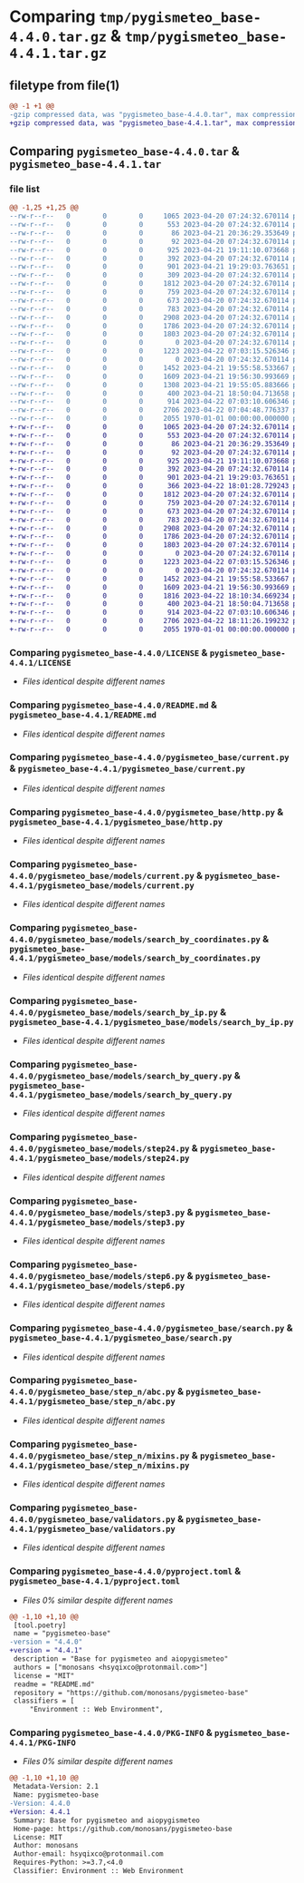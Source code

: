 # Comparing `tmp/pygismeteo_base-4.4.0.tar.gz` & `tmp/pygismeteo_base-4.4.1.tar.gz`

## filetype from file(1)

```diff
@@ -1 +1 @@
-gzip compressed data, was "pygismeteo_base-4.4.0.tar", max compression
+gzip compressed data, was "pygismeteo_base-4.4.1.tar", max compression
```

## Comparing `pygismeteo_base-4.4.0.tar` & `pygismeteo_base-4.4.1.tar`

### file list

```diff
@@ -1,25 +1,25 @@
--rw-r--r--   0        0        0     1065 2023-04-20 07:24:32.670114 pygismeteo_base-4.4.0/LICENSE
--rw-r--r--   0        0        0      553 2023-04-20 07:24:32.670114 pygismeteo_base-4.4.0/README.md
--rw-r--r--   0        0        0       86 2023-04-21 20:36:29.353649 pygismeteo_base-4.4.0/pygismeteo_base/__init__.py
--rw-r--r--   0        0        0       92 2023-04-20 07:24:32.670114 pygismeteo_base-4.4.0/pygismeteo_base/constants.py
--rw-r--r--   0        0        0      925 2023-04-21 19:11:10.073668 pygismeteo_base-4.4.0/pygismeteo_base/current.py
--rw-r--r--   0        0        0      392 2023-04-20 07:24:32.670114 pygismeteo_base-4.4.0/pygismeteo_base/endpoint.py
--rw-r--r--   0        0        0      901 2023-04-21 19:29:03.763651 pygismeteo_base-4.4.0/pygismeteo_base/http.py
--rw-r--r--   0        0        0      309 2023-04-20 07:24:32.670114 pygismeteo_base-4.4.0/pygismeteo_base/models/__init__.py
--rw-r--r--   0        0        0     1812 2023-04-20 07:24:32.670114 pygismeteo_base-4.4.0/pygismeteo_base/models/current.py
--rw-r--r--   0        0        0      759 2023-04-20 07:24:32.670114 pygismeteo_base-4.4.0/pygismeteo_base/models/search_by_coordinates.py
--rw-r--r--   0        0        0      673 2023-04-20 07:24:32.670114 pygismeteo_base-4.4.0/pygismeteo_base/models/search_by_ip.py
--rw-r--r--   0        0        0      783 2023-04-20 07:24:32.670114 pygismeteo_base-4.4.0/pygismeteo_base/models/search_by_query.py
--rw-r--r--   0        0        0     2908 2023-04-20 07:24:32.670114 pygismeteo_base-4.4.0/pygismeteo_base/models/step24.py
--rw-r--r--   0        0        0     1786 2023-04-20 07:24:32.670114 pygismeteo_base-4.4.0/pygismeteo_base/models/step3.py
--rw-r--r--   0        0        0     1803 2023-04-20 07:24:32.670114 pygismeteo_base-4.4.0/pygismeteo_base/models/step6.py
--rw-r--r--   0        0        0        0 2023-04-20 07:24:32.670114 pygismeteo_base-4.4.0/pygismeteo_base/py.typed
--rw-r--r--   0        0        0     1223 2023-04-22 07:03:15.526346 pygismeteo_base-4.4.0/pygismeteo_base/search.py
--rw-r--r--   0        0        0        0 2023-04-20 07:24:32.670114 pygismeteo_base-4.4.0/pygismeteo_base/step_n/__init__.py
--rw-r--r--   0        0        0     1452 2023-04-21 19:55:58.533667 pygismeteo_base-4.4.0/pygismeteo_base/step_n/abc.py
--rw-r--r--   0        0        0     1609 2023-04-21 19:56:30.993669 pygismeteo_base-4.4.0/pygismeteo_base/step_n/mixins.py
--rw-r--r--   0        0        0     1308 2023-04-21 19:55:05.883666 pygismeteo_base-4.4.0/pygismeteo_base/types.py
--rw-r--r--   0        0        0      400 2023-04-21 18:50:04.713658 pygismeteo_base-4.4.0/pygismeteo_base/typing_compat.py
--rw-r--r--   0        0        0      914 2023-04-22 07:03:10.606346 pygismeteo_base-4.4.0/pygismeteo_base/validators.py
--rw-r--r--   0        0        0     2706 2023-04-22 07:04:48.776337 pygismeteo_base-4.4.0/pyproject.toml
--rw-r--r--   0        0        0     2055 1970-01-01 00:00:00.000000 pygismeteo_base-4.4.0/PKG-INFO
+-rw-r--r--   0        0        0     1065 2023-04-20 07:24:32.670114 pygismeteo_base-4.4.1/LICENSE
+-rw-r--r--   0        0        0      553 2023-04-20 07:24:32.670114 pygismeteo_base-4.4.1/README.md
+-rw-r--r--   0        0        0       86 2023-04-21 20:36:29.353649 pygismeteo_base-4.4.1/pygismeteo_base/__init__.py
+-rw-r--r--   0        0        0       92 2023-04-20 07:24:32.670114 pygismeteo_base-4.4.1/pygismeteo_base/constants.py
+-rw-r--r--   0        0        0      925 2023-04-21 19:11:10.073668 pygismeteo_base-4.4.1/pygismeteo_base/current.py
+-rw-r--r--   0        0        0      392 2023-04-20 07:24:32.670114 pygismeteo_base-4.4.1/pygismeteo_base/endpoint.py
+-rw-r--r--   0        0        0      901 2023-04-21 19:29:03.763651 pygismeteo_base-4.4.1/pygismeteo_base/http.py
+-rw-r--r--   0        0        0      366 2023-04-22 18:01:28.729243 pygismeteo_base-4.4.1/pygismeteo_base/models/__init__.py
+-rw-r--r--   0        0        0     1812 2023-04-20 07:24:32.670114 pygismeteo_base-4.4.1/pygismeteo_base/models/current.py
+-rw-r--r--   0        0        0      759 2023-04-20 07:24:32.670114 pygismeteo_base-4.4.1/pygismeteo_base/models/search_by_coordinates.py
+-rw-r--r--   0        0        0      673 2023-04-20 07:24:32.670114 pygismeteo_base-4.4.1/pygismeteo_base/models/search_by_ip.py
+-rw-r--r--   0        0        0      783 2023-04-20 07:24:32.670114 pygismeteo_base-4.4.1/pygismeteo_base/models/search_by_query.py
+-rw-r--r--   0        0        0     2908 2023-04-20 07:24:32.670114 pygismeteo_base-4.4.1/pygismeteo_base/models/step24.py
+-rw-r--r--   0        0        0     1786 2023-04-20 07:24:32.670114 pygismeteo_base-4.4.1/pygismeteo_base/models/step3.py
+-rw-r--r--   0        0        0     1803 2023-04-20 07:24:32.670114 pygismeteo_base-4.4.1/pygismeteo_base/models/step6.py
+-rw-r--r--   0        0        0        0 2023-04-20 07:24:32.670114 pygismeteo_base-4.4.1/pygismeteo_base/py.typed
+-rw-r--r--   0        0        0     1223 2023-04-22 07:03:15.526346 pygismeteo_base-4.4.1/pygismeteo_base/search.py
+-rw-r--r--   0        0        0        0 2023-04-20 07:24:32.670114 pygismeteo_base-4.4.1/pygismeteo_base/step_n/__init__.py
+-rw-r--r--   0        0        0     1452 2023-04-21 19:55:58.533667 pygismeteo_base-4.4.1/pygismeteo_base/step_n/abc.py
+-rw-r--r--   0        0        0     1609 2023-04-21 19:56:30.993669 pygismeteo_base-4.4.1/pygismeteo_base/step_n/mixins.py
+-rw-r--r--   0        0        0     1816 2023-04-22 18:10:34.669234 pygismeteo_base-4.4.1/pygismeteo_base/types.py
+-rw-r--r--   0        0        0      400 2023-04-21 18:50:04.713658 pygismeteo_base-4.4.1/pygismeteo_base/typing_compat.py
+-rw-r--r--   0        0        0      914 2023-04-22 07:03:10.606346 pygismeteo_base-4.4.1/pygismeteo_base/validators.py
+-rw-r--r--   0        0        0     2706 2023-04-22 18:11:26.199232 pygismeteo_base-4.4.1/pyproject.toml
+-rw-r--r--   0        0        0     2055 1970-01-01 00:00:00.000000 pygismeteo_base-4.4.1/PKG-INFO
```

### Comparing `pygismeteo_base-4.4.0/LICENSE` & `pygismeteo_base-4.4.1/LICENSE`

 * *Files identical despite different names*

### Comparing `pygismeteo_base-4.4.0/README.md` & `pygismeteo_base-4.4.1/README.md`

 * *Files identical despite different names*

### Comparing `pygismeteo_base-4.4.0/pygismeteo_base/current.py` & `pygismeteo_base-4.4.1/pygismeteo_base/current.py`

 * *Files identical despite different names*

### Comparing `pygismeteo_base-4.4.0/pygismeteo_base/http.py` & `pygismeteo_base-4.4.1/pygismeteo_base/http.py`

 * *Files identical despite different names*

### Comparing `pygismeteo_base-4.4.0/pygismeteo_base/models/current.py` & `pygismeteo_base-4.4.1/pygismeteo_base/models/current.py`

 * *Files identical despite different names*

### Comparing `pygismeteo_base-4.4.0/pygismeteo_base/models/search_by_coordinates.py` & `pygismeteo_base-4.4.1/pygismeteo_base/models/search_by_coordinates.py`

 * *Files identical despite different names*

### Comparing `pygismeteo_base-4.4.0/pygismeteo_base/models/search_by_ip.py` & `pygismeteo_base-4.4.1/pygismeteo_base/models/search_by_ip.py`

 * *Files identical despite different names*

### Comparing `pygismeteo_base-4.4.0/pygismeteo_base/models/search_by_query.py` & `pygismeteo_base-4.4.1/pygismeteo_base/models/search_by_query.py`

 * *Files identical despite different names*

### Comparing `pygismeteo_base-4.4.0/pygismeteo_base/models/step24.py` & `pygismeteo_base-4.4.1/pygismeteo_base/models/step24.py`

 * *Files identical despite different names*

### Comparing `pygismeteo_base-4.4.0/pygismeteo_base/models/step3.py` & `pygismeteo_base-4.4.1/pygismeteo_base/models/step3.py`

 * *Files identical despite different names*

### Comparing `pygismeteo_base-4.4.0/pygismeteo_base/models/step6.py` & `pygismeteo_base-4.4.1/pygismeteo_base/models/step6.py`

 * *Files identical despite different names*

### Comparing `pygismeteo_base-4.4.0/pygismeteo_base/search.py` & `pygismeteo_base-4.4.1/pygismeteo_base/search.py`

 * *Files identical despite different names*

### Comparing `pygismeteo_base-4.4.0/pygismeteo_base/step_n/abc.py` & `pygismeteo_base-4.4.1/pygismeteo_base/step_n/abc.py`

 * *Files identical despite different names*

### Comparing `pygismeteo_base-4.4.0/pygismeteo_base/step_n/mixins.py` & `pygismeteo_base-4.4.1/pygismeteo_base/step_n/mixins.py`

 * *Files identical despite different names*

### Comparing `pygismeteo_base-4.4.0/pygismeteo_base/validators.py` & `pygismeteo_base-4.4.1/pygismeteo_base/validators.py`

 * *Files identical despite different names*

### Comparing `pygismeteo_base-4.4.0/pyproject.toml` & `pygismeteo_base-4.4.1/pyproject.toml`

 * *Files 0% similar despite different names*

```diff
@@ -1,10 +1,10 @@
 [tool.poetry]
 name = "pygismeteo-base"
-version = "4.4.0"
+version = "4.4.1"
 description = "Base for pygismeteo and aiopygismeteo"
 authors = ["monosans <hsyqixco@protonmail.com>"]
 license = "MIT"
 readme = "README.md"
 repository = "https://github.com/monosans/pygismeteo-base"
 classifiers = [
     "Environment :: Web Environment",
```

### Comparing `pygismeteo_base-4.4.0/PKG-INFO` & `pygismeteo_base-4.4.1/PKG-INFO`

 * *Files 0% similar despite different names*

```diff
@@ -1,10 +1,10 @@
 Metadata-Version: 2.1
 Name: pygismeteo-base
-Version: 4.4.0
+Version: 4.4.1
 Summary: Base for pygismeteo and aiopygismeteo
 Home-page: https://github.com/monosans/pygismeteo-base
 License: MIT
 Author: monosans
 Author-email: hsyqixco@protonmail.com
 Requires-Python: >=3.7,<4.0
 Classifier: Environment :: Web Environment
```

